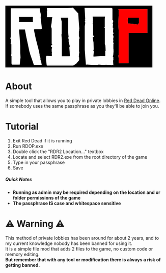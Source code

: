 ![RDOP](./.media/rdop.png)

# About
A simple tool that allows you to play in private lobbies in [Red Dead Online](https://www.rockstargames.com/reddeadonline).<br>
If somebody uses the same passphrase as you they'll be able to join you.

# Tutorial

1. Exit Red Dead if it is running
2. Run RDOP.exe
3. Double click the "RDR2 Location..." textbox
4. Locate and select RDR2.exe from the root directory of the game
5. Type in your passphrase
6. Save

##### Quick Notes
* **Running as admin may be required depending on the location and or folder permissions of the game**
* **The passphrase IS case and whitespace sensitive**

# ⚠️ Warning ⚠️
This method of private lobbies has been around for about 2 years, and to my current knowledge nobody has been banned for using it.<br>
It is a simple file mod that adds 2 files to the game, no custom code or memory editing.<br>
**But remember that with any tool or modification there is always a risk of getting banned.**
